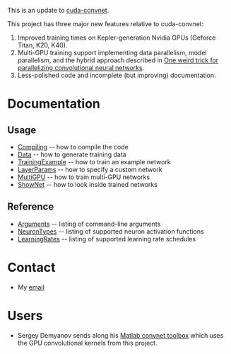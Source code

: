 This is an update to [cuda-convnet](https://code.google.com/p/cuda-convnet/).

This project has three major new features relative to cuda-convnet:
  1. Improved training times on Kepler-generation Nvidia GPUs (Geforce Titan, K20, K40).
  1. Multi-GPU training support implementing data parallelism, model parallelism, and the hybrid approach described in [One weird trick for parallelizing convolutional neural networks](http://arxiv.org/abs/1404.5997).
  1. Less-polished code and incomplete (but improving) documentation.

# Documentation #
## Usage ##
  * [Compiling](Compiling.md) -- how to compile the code
  * [Data](Data.md) -- how to generate training data
  * [TrainingExample](TrainingExample.md) -- how to train an example network
  * [LayerParams](LayerParams.md) -- how to specify a custom network
  * [MultiGPU](MultiGPU.md) -- how to train multi-GPU networks
  * [ShowNet](ShowNet.md) -- how to look inside trained networks

## Reference ##
  * [Arguments](Arguments.md) -- listing of command-line arguments
  * [NeuronTypes](NeuronTypes.md) -- listing of supported neuron activation functions
  * [LearningRates](LearningRates.md) -- listing of supported learning rate schedules

# Contact #
  * My [email](mailto:akrizhevsky@gmail.com)

# Users #
  * Sergey Demyanov sends along his [Matlab convnet toolbox](https://github.com/sdemyanov/ConvNet) which uses the GPU convolutional kernels from this project.